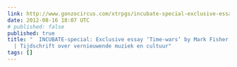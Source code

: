 ```yaml
---
link: http://www.gonzocircus.com/xtrpgs/incubate-special-exclusive-essay-time-wars-by-mark-fisher/
date: 2012-08-16 18:07 UTC
# published: false
published: true
title: "  INCUBATE-special: Exclusive essay ‘Time-wars’ by Mark Fisher : Gonzo (circus)
  | Tijdschrift over vernieuwende muziek en cultuur"
tags: []
---
```



